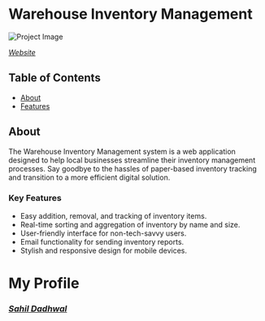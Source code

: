 # Warehouse Inventory Management

![Project Image](project-image.png)

[*Website*](https://sahildadhwal.github.io/WarehouseStock)

## Table of Contents

- [About](#about)
- [Features](#key-features)

## About

The Warehouse Inventory Management system is a web application designed to help local businesses streamline their inventory management processes. Say goodbye to the hassles of paper-based inventory tracking and transition to a more efficient digital solution.

### Key Features
- Easy addition, removal, and tracking of inventory items.
- Real-time sorting and aggregation of inventory by name and size.
- User-friendly interface for non-tech-savvy users.
- Email functionality for sending inventory reports.
- Stylish and responsive design for mobile devices.

# My Profile
### [*Sahil Dadhwal*](https://github.com/sahildadhwal)
